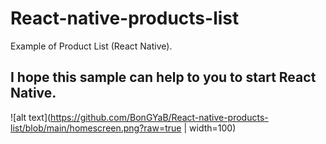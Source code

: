 # React-native-products-list
Example of Product List (React Native).

## I hope this sample can help to you to start React Native.

![alt text](https://github.com/BonGYaB/React-native-products-list/blob/main/homescreen.png?raw=true | width=100)
